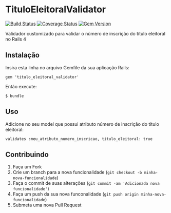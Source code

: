 # TituloEleitoralValidator

[![Build Status](https://travis-ci.org/eduardodeoh/titulo_eleitoral_validator.svg?branch=master)](https://travis-ci.org/eduardodeoh/titulo_eleitoral_validator) [![Coverage Status](https://coveralls.io/repos/eduardodeoh/titulo_eleitoral_validator/badge.png?branch=master)](https://coveralls.io/r/eduardodeoh/titulo_eleitoral_validator?branch=master) [![Gem Version](https://badge.fury.io/rb/titulo_eleitoral_validator.svg)](http://badge.fury.io/rb/titulo_eleitoral_validator)

Validador customizado para validar o número de inscrição do título eleitoral no Rails 4

## Instalação

Insira esta linha no arquivo Gemfile da sua aplicação Rails:

    gem 'titulo_eleitoral_validator'

Então execute:

    $ bundle

## Uso

Adicione no seu model que possui atributo número de inscrição do título eleitoral:

    validates :meu_atributo_numero_inscricao, titulo_eleitoral: true

## Contribuindo

1. Faça um Fork
2. Crie um branch para a nova funcionalidade (`git checkout -b minha-nova-funcionalidade`)
3. Faça o commit de suas alterações  (`git commit -am 'Adicionada nova funcionalidade'`)
4. Faça um push da sua nova funconalidade (`git push origin minha-nova-funcionalidade`)
5. Submeta uma nova Pull Request
